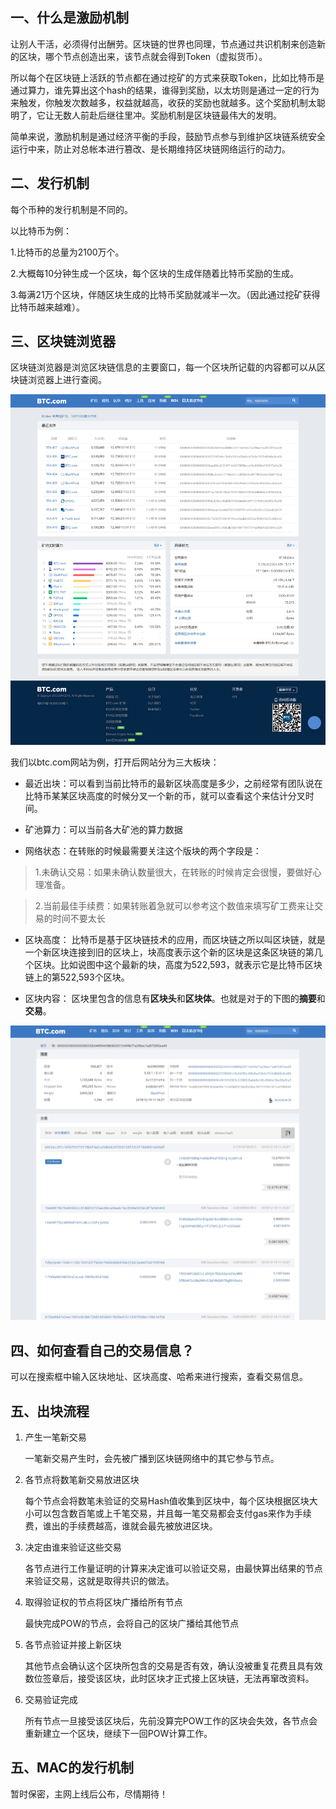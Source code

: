 ## 一、什么是激励机制

让别人干活，必须得付出酬劳。区块链的世界也同理，节点通过共识机制来创造新的区块，哪个节点创造出来，该节点就会得到Token（虚拟货币）。

所以每个在区块链上活跃的节点都在通过挖矿的方式来获取Token，比如比特币是通过算力，谁先算出这个hash的结果，谁得到奖励，以太坊则是通过一定的行为来触发，你触发次数越多，权益就越高，收获的奖励也就越多。这个奖励机制太聪明了，它让无数人前赴后继往里冲。奖励机制是区块链最伟大的发明。

简单来说，激励机制是通过经济平衡的手段，鼓励节点参与到维护区块链系统安全运行中来，防止对总帐本进行篡改、是长期维持区块链网络运行的动力。

## 二、发行机制

每个币种的发行机制是不同的。

以比特币为例：

1.比特币的总量为2100万个。

2.大概每10分钟生成一个区块，每个区块的生成伴随着比特币奖励的生成。

3.每满21万个区块，伴随区块生成的比特币奖励就减半一次。（因此通过挖矿获得比特币越来越难）。

## 三、区块链浏览器

区块链浏览器是浏览区块链信息的主要窗口，每一个区块所记载的内容都可以从区块链浏览器上进行查阅。

![区块链](img/3-1.png "png")

我们以btc.com网站为例，打开后网站分为三大板块：

* 最近出块：可以看到当前比特币的最新区块高度是多少，之前经常有团队说在比特币某某区块高度的时候分叉一个新的币，就可以查看这个来估计分叉时间。

* 矿池算力：可以当前各大矿池的算力数据

* 网络状态：在转账的时候最需要关注这个版块的两个字段是：

> 1.未确认交易：如果未确认数量很大，在转账的时候肯定会很慢，要做好心理准备。

> 2.当前最佳手续费：如果转账着急就可以参考这个数值来填写矿工费来让交易的时间不要太长

* 区块高度：
比特币是基于区块链技术的应用，而区块链之所以叫区块链，就是一个新区块连接到旧的区块上，块高度表示这个新的区块是这条区块链的第几个区块。比如说图中这个最新的块，高度为522,593，就表示它是比特币区块链上的第522,593个区块。

* 区块内容：
区块里包含的信息有**区块头**和**区块体**。也就是对于的下图的**摘要**和**交易**。

![区块链](img/3-2.png "png")

## 四、如何查看自己的交易信息？

可以在搜索框中输入区块地址、区块高度、哈希来进行搜索，查看交易信息。

## 五、出块流程

1. 产生一笔新交易

   一笔新交易产生时，会先被广播到区块链网络中的其它参与节点。
   
2. 各节点将数笔新交易放进区块

   每个节点会将数笔未验证的交易Hash值收集到区块中，每个区块根据区块大小可以包含数百笔或上千笔交易，并且每一笔交易都会支付gas来作为手续费，谁出的手续费越高，谁就会最先被放进区块。
   
3. 决定由谁来验证这些交易

   各节点进行工作量证明的计算来决定谁可以验证交易，由最快算出结果的节点来验证交易，这就是取得共识的做法。

4. 取得验证权的节点将区块广播给所有节点

   最快完成POW的节点，会将自己的区块广播给其他节点
   
5. 各节点验证并接上新区块

   其他节点会确认这个区块所包含的交易是否有效，确认没被重复花费且具有效数位签章后，接受该区块，此时区块才正式接上区块链，无法再窜改资料。

6. 交易验证完成

   所有节点一旦接受该区块后，先前没算完POW工作的区块会失效，各节点会重新建立一个区块，继续下一回POW计算工作。

## 五、MAC的发行机制

暂时保密，主网上线后公布，尽情期待！